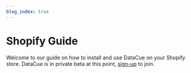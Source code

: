 ```yaml
---
blog_index: true
---
```


# Shopify Guide

Welcome to our guide on how to install and use DataCue on your Shopify store. DataCue is in private beta at this point, [sign-up](https://datacue.co/sign-up) to join.

<ArticleIndex type="shopify" />
